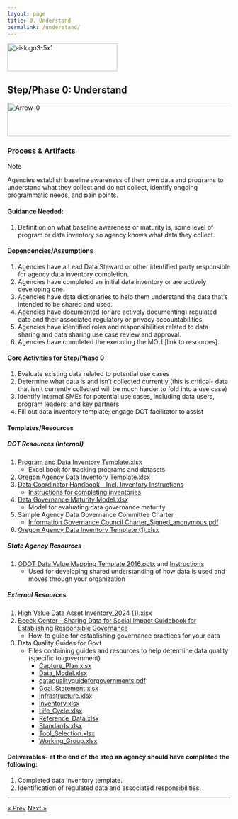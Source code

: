 ```yaml
---
layout: page
title: 0. Understand
permalink: /understand/
---
```

<img width="248" height="63" alt="eislogo3-5x1" src="https://github.com/user-attachments/assets/aaf2d6e0-44f9-489a-b526-b867d05ffa7f" />

## Step/Phase 0: Understand
<img width="930" height="75" alt="Arrow-0" src="https://github.com/user-attachments/assets/be95dbb6-9c22-4b3c-bb20-46b1dbbc61c1" />


### Process & Artifacts
> [!NOTE]
> Agencies establish baseline awareness of their own data and programs to understand what they collect and do not collect, identify ongoing programmatic needs, and pain points.  

#### Guidance Needed:  

1. Definition on what baseline awareness or maturity is, some level of program or data inventory so agency knows what data they collect. 

#### Dependencies/Assumptions
1. Agencies have a Lead Data Steward or other identified party responsible for agency data inventory completion.
2. Agencies have completed an initial data inventory or are actively developing one.
3. Agencies have data dictionaries to help them understand the data that’s intended to be shared and used. 
4. Agencies have documented (or are actively documenting) regulated data and their associated regulatory or privacy accountabilities. 
5. Agencies have identified roles and responsibilities related to data sharing and data sharing use case review and approval. 
6. Agencies have completed the executing the MOU [link to resources].   

#### Core Activities for Step/Phase 0
1. Evaluate existing data related to potential use cases
2. Determine what data is and isn’t collected currently (this is critical- data that isn’t currently collected will be much harder to fold into a use case)
3. Identify internal SMEs for potential use cases, including data users, program leaders, and key partners
4. Fill out data inventory template; engage DGT facilitator to assist 

#### Templates/Resources 
##### DGT Resources (Internal)
1. [Program and Data Inventory Template.xlsx](https://github.com/user-attachments/files/22031498/Program.and.Data.Inventory.Template.xlsx)
     - Excel book for tracking programs and datasets 
3. [Oregon Agency Data Inventory Template.xlsx](https://github.com/user-attachments/files/22031541/Oregon.Agency.Data.Inventory.Template.xlsx)
4. <a href= "https://data.oregon.gov/Administrative/Agency-Data-Coordinator-s-Handbook/p6rj-4fdp/about_data">Data Coordinator Handbook - Incl. Inventory Instructions 
    - Instructions for completing inventories</a> 
5. [Data Governance Maturity Model.xlsx](https://github.com/user-attachments/files/22031621/Data.Governance.Maturity.Model.xlsx)
    - Model for evaluating data governance maturity 
6. Sample Agency Data Governance Committee Charter
    - [Information Governance Council Charter_Signed_anonymous.pdf](https://github.com/user-attachments/files/22031645/Information.Governance.Council.Charter_Signed_anonymous.pdf)
7.  [Oregon Agency Data Inventory Template (1).xlsx](https://github.com/user-attachments/files/22031764/Oregon.Agency.Data.Inventory.Template.1.xlsx)

##### State Agency Resources
1. [ODOT Data Value Mapping Template 2016.pptx](https://github.com/user-attachments/files/22031783/ODOT.Data.Value.Mapping.Template.2016.pptx) and <a href= "https://stateoforegon.sharepoint.com/sites/DAS-EIS-DGT/Shared%20Documents/Forms/AllItems.aspx?id=%2Fsites%2FDAS%2DEIS%2DDGT%2FShared%20Documents%2FeMOU%20Project%20Planning%2FPilot%20Scoping%20and%20Execution%2FTemplates%2F0%20%2D%20Understand%2FData%20Value%20Mapping%20Tool%20Guidance%20%28final%29%2Epdf&parent=%2Fsites%2FDAS%2DEIS%2DDGT%2FShared%20Documents%2FeMOU%20Project%20Planning%2FPilot%20Scoping%20and%20Execution%2FTemplates%2F0%20%2D%20Understand">Instructions </a> 
     - Used for developing shared understanding of how data is used and moves through your organization 

##### External Resources
1. [High Value Data Asset Inventory_2024 (1).xlsx](https://github.com/user-attachments/files/22031945/High.Value.Data.Asset.Inventory_2024.1.xlsx)
2. <a href="https://beeckcenter.georgetown.edu/wp-content/uploads/2020/01/Data-Sharing-Summary.pdf">Beeck Center - Sharing Data for Social Impact Guidebook for Establishing Responsible Governance</a>
     - How-to guide for establishing governance practices for your data 
3. Data Quality Guides for Govt
     - Files containing guides and resources to help determine data quality (specific to government)
          - [Capture_Plan.xlsx](https://github.com/user-attachments/files/22031993/Capture_Plan.xlsx)
          - [Data_Model.xlsx](https://github.com/user-attachments/files/22032018/Data_Model.xlsx)
          - [dataqualityguideforgovernments.pdf](https://github.com/user-attachments/files/22032023/dataqualityguideforgovernments.pdf)
          - [Goal_Statement.xlsx](https://github.com/user-attachments/files/22032026/Goal_Statement.xlsx)
          - [Infrastructure.xlsx](https://github.com/user-attachments/files/22032028/Infrastructure.xlsx)
          - [Inventory.xlsx](https://github.com/user-attachments/files/22032029/Inventory.xlsx)
          - [Life_Cycle.xlsx](https://github.com/user-attachments/files/22032030/Life_Cycle.xlsx)
          - [Reference_Data.xlsx](https://github.com/user-attachments/files/22032031/Reference_Data.xlsx)
          - [Standards.xlsx](https://github.com/user-attachments/files/22032033/Standards.xlsx)
          - [Tool_Selection.xlsx](https://github.com/user-attachments/files/22032035/Tool_Selection.xlsx)
          - [Working_Group.xlsx](https://github.com/user-attachments/files/22032037/Working_Group.xlsx)

#### Deliverables- at the end of the step an agency should have completed the following:   
1. Completed data inventory template.
2. Identification of regulated data and associated responsibilities. 

___

<!-- Pagination -->
<div class="pagination">
  <a class="pagination-item older" href="{{ site.baseurl }}/">&laquo; Prev</a>
  <a class="pagination-item newer" href="{{ site.baseurl }}/assess">Next &raquo;</a>
</div>

